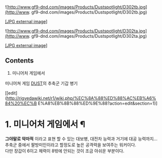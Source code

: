 ![http://www.gf9-dnd.com/images/Products/Dustspotlight/D302tb.jpg](http://www.
gf9-dnd.com/images/Products/Dustspotlight/D302tb.jpg)

[[JPG external
image]](http://www.gf9-dnd.com/images/Products/Dustspotlight/D302tb.jpg)

  

![http://www.gf9-dnd.com/images/Products/Dustspotlight/D302ta.jpg](http://www.
gf9-dnd.com/images/Products/Dustspotlight/D302ta.jpg)

[[JPG external
image]](http://www.gf9-dnd.com/images/Products/Dustspotlight/D302ta.jpg)

## Contents

    

1. 미니어처 게임에서 

미니어쳐 게임 [DUST](DUST.md)의 추축군 기갑 병기

[[edit](http://rigvedawiki.net/r1/wiki.php/%EC%8A%88%ED%88%AC%EB%A6%84%20%EC%B
E%A8%EB%8B%88%ED%9E%88?action=edit&section=1)]

# 1. 미니어처 게임에서 ¶

  

**그야말로 악마적** 이라고 표현 할 수 있는 대보병, 대전차 능력과 거기에 대공 능력까지...  
추축군 중에서 팔방미인이라고 할정도로 높은 공격력을 보여주는 워커이다.  
다만 장갑이 6이고 체력이 8밖에 안되는 것이 조금 아쉬운 부분이다.

